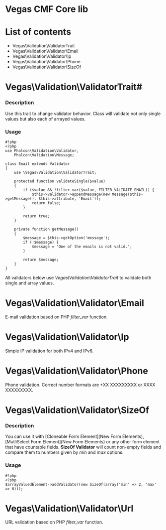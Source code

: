 Vegas CMF Core lib
======================

# List of contents

* Vegas\Validation\ValidatorTrait
* Vegas\Validation\Validator\Email
* Vegas\Validation\Validator\Ip
* Vegas\Validation\Validator\Phone
* Vegas\Validation\Validator\SizeOf

# Vegas\Validation\ValidatorTrait#

### Description ###
Use this trait to change validator behavior. Class will validate not only single values but also each of arrayed values.

### Usage ###
```
#!php
<?php
use Phalcon\Validation\Validator,
    Phalcon\Validation\Message;

class Email extends Validator
{
    use \Vegas\Validation\ValidatorTrait;

    protected function validateSingle($value)
    {
        if ($value && !filter_var($value, FILTER_VALIDATE_EMAIL)) {
            $this->validator->appendMessage(new Message($this->getMessage(), $this->attribute, 'Email'));
            return false;
        }

        return true;
    }

    private function getMessage()
    {
        $message = $this->getOption('message');
        if (!$message) {
            $message = 'One of the emails is not valid.';
        }

        return $message;
    }
}
```

All validators below use *Vegas\Validation\ValidatorTrait* to validate both single and array values.

# Vegas\Validation\Validator\Email #

E-mail validation based on PHP *filter_var* function.

# Vegas\Validation\Validator\Ip #

Simple IP validation for both IPv4 and IPv6.

# Vegas\Validation\Validator\Phone #

Phone validation. Correct number formats are +XX XXXXXXXXX or XXXX XXXXXXXXX.

# Vegas\Validation\Validator\SizeOf #

### Description ###

You can use it with [Cloneable Form Element](New Form Elements), [MutliSelect Form Element](New Form Elements) or any other form element that have countable fields. **SizeOf Validator** will count non-empty fields and compare them to numbers given by *min* and *max* options.

### Usage ###

```
#!php
<?php
$arrayValuedElement->addValidator(new SizeOf(array('min' => 2, 'max' => 6)));
```

# Vegas\Validation\Validator\Url #

URL validation based on PHP *filter_var* function.